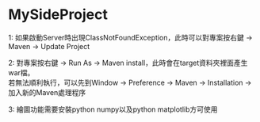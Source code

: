 # MySideProject

1: 如果啟動Server時出現ClassNotFoundException，此時可以對專案按右鍵 -> Maven -> Update Project  

2: 對專案按右鍵 -> Run As -> Maven install，此時會在target資料夾裡面產生war檔。  
若無法順利執行，可以先到Window -> Preference -> Maven -> Installation -> 加入新的Maven處理程序  

3: 繪圖功能需要安裝python numpy以及python matplotlib方可使用  